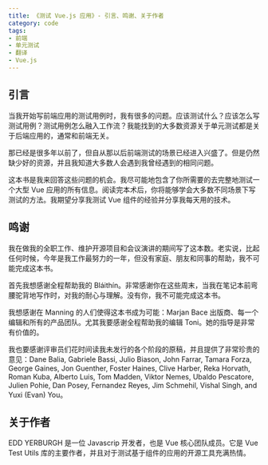 ```yaml
---
title: 《测试 Vue.js 应用》- 引言、鸣谢、关于作者
category: code
tags:
- 前端
- 单元测试
- 翻译
- Vue.js
---
```


## 引言

当我开始写前端应用的测试用例时，我有很多的问题。应该测试什么？应该怎么写测试用例？测试用例怎么融入工作流？我能找到的大多数资源关于单元测试都是关于后端应用的，通常和前端无关。

那已经是很多年以前了，但自从那以后前端测试的场景已经进入兴盛了。但是仍然缺少好的资源，并且我知道大多数人会遇到我曾经遇到的相同问题。

这本书是我来回答这些问题的机会。我尽可能地包含了你所需要的去完整地测试一个大型 Vue 应用的所有信息。阅读完本术后，你将能够学会大多数不同场景下写测试的方法。我期望分享我测试 Vue 组件的经验并分享我每天用的技术。

<!-- more -->

## 鸣谢

我在做我的全职工作、维护开源项目和会议演讲的期间写了这本数。老实说，比起任何时候，今年是我工作最努力的一年，但没有家庭、朋友和同事的帮助，我不可能完成这本书。

首先我想感谢全程帮助我的 Bláithín。非常感谢你在这些周末，当我在笔记本前弯腰驼背地写作时，对我的耐心与理解。没有你，我不可能完成这本书。

我想感谢在 Manning 的人们使得这本书成为可能：Marjan Bace 出版商、每一个编辑和所有的产品团队。尤其我要感谢全程帮助我的编辑 Toni。她的指导是非常有价值的。

我也要感谢评审员们花时间读我未发行的各个阶段的原稿，并且提供了非常珍贵的意见：Dane Balia, Gabriele Bassi, Julio Biason, John Farrar, Tamara Forza, George Gaines, Jon Guenther, Foster Haines, Clive Harber, Reka Horvath, Roman Kuba, Alberto Luis, Tom Madden, Viktor Nemes, Ubaldo Pescatore, Julien Pohie, Dan Posey, Fernandez Reyes, Jim Schmehil, Vishal Singh, and Yuxi (Evan) You。

## 关于作者

EDD YERBURGH 是一位 Javascrip 开发者，也是 Vue 核心团队成员。它是 Vue Test Utils 库的主要作者，并且对于测试基于组件的应用的开源工具充满热情。
